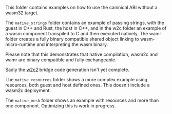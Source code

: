 
This folder contains examples on how to use the caninical ABI without
a wasm32 target.

The `native_strings` folder contains an example of passing strings, with
the guest in C++ and Rust, the host in C++, and in the w2c folder an
example of a wasm component transpiled to C and then executed natively. 
The wamr folder creates a fully binary compatible shared object linking to 
wasm-micro-runtime and interpreting the wasm binary.

Please note that this demonstrates that native compilation, wasm2c and wamr are 
binary compatible and fully exchangeable.

Sadly the [w2c2](https://github.com/turbolent/w2c2) bridge code generation isn't yet complete.

The `native_resources` folder shows a more complex example using resources,
both guest and host defined ones. This doesn't include a wasm2c deployment.

The `native_mesh` folder shows an example with resources and more than one
component. Optimizing this is work in progress.
